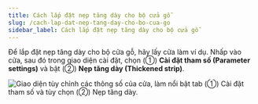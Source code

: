 ```yaml
---
title: Cách lắp đặt nẹp tăng dày cho bộ cửa gỗ
slug: /cach-lap-dat-nep-tang-day-cho-bo-cua-go
sidebar_label: Cách lắp đặt nẹp tăng dày cho bộ cửa gỗ
---
```


Để lắp đặt nẹp tăng dày cho bộ cửa gỗ, hãy lấy cửa làm ví dụ. Nhấp vào cửa, sau đó trong giao diện cài đặt, chọn (①) **Cài đặt tham số (Parameter settings)** và bật (②) **Nẹp tăng dày (Thickened strip)**.

![Giao diện tùy chỉnh các thông số của cửa, làm nổi bật tab (①) Cài đặt tham số và tùy chọn (②) Nẹp tăng dày.](https://storage.googleapis.com/jegavn_kb/images/69bb5adf-82c9-4100-83f9-08805749c64e.png)